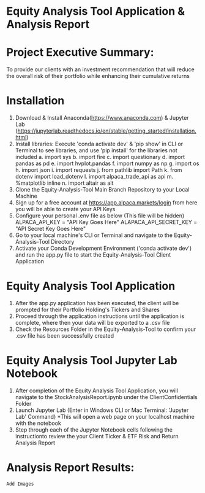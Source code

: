 # Equity Analysis Tool Application & Analysis Report

# Project Executive Summary:
To provide our clients with an investment recommendation that will reduce the overall risk of their portfolio while enhancing their cumulative returns

# Installation
1. Download & Install Anaconda(https://www.anaconda.com) & Jupyter Lab (https://jupyterlab.readthedocs.io/en/stable/getting_started/installation.html)
2. Install libraries: Execute 'conda activate dev' & 'pip show' in CLI or Terminal to see libraries, and use 'pip install' for the libraries not included
    a. import sys
    b. import fire
    c. import questionary
    d. import pandas as pd 
    e. import hvplot.pandas
    f. import numpy as np 
    g. import os
    h. import json
    i. import requests
    j. from pathlib import Path
    k. from dotenv import load_dotenv
    l. import alpaca_trade_api as api
    m. %matplotlib inline
    n. import altair as alt
3. Clone the Equity-Analysis-Tool Main Branch Repository to your Local Machine
4. Sign up for a free account at https://app.alpaca.markets/login from here you will be able to create your API Keys
5. Configure your personal .env file as below (This file will be hidden)
    ALPACA_API_KEY  = "API Key Goes Here" 
    ALAPACA_API_SECRET_KEY = "API Secret Key Goes Here"
6. Go to your local machine's CLI or Terminal and navigate to the Equity-Analysis-Tool Directory
7. Activate your Conda Development Environment ('conda activate dev') and run the app.py file to start the Equity-Analysis-Tool Client Application

# Equity Analysis Tool Application
1. After the app.py application has been executed, the client will be prompted for their Portfolio Holding's Tickers and Shares
2. Proceed through the application instructions until the application is complete, where then your data will be exported to a .csv file
3. Check the Resources Folder in the Equity-Analysis-Tool to confirm your .csv file has been successfully created

# Equity Analysis Tool Jupyter Lab Notebook
1. After completion of the Equity Analysis Tool Application, you will navigate to the StockAnalysisReport.ipynb under the ClientConfidentials Folder
2. Launch Jupyter Lab (Enter in Windows CLI or Mac Terminal: 'Jupyter Lab' Command) *This will open a web page on your localhost machine with the notebook
3. Step through each of the Jupyter Notebook cells following the instructionto review the your Client Ticker & ETF Risk and Return Analysis Report

# Analysis Report Results:
    Add Images
